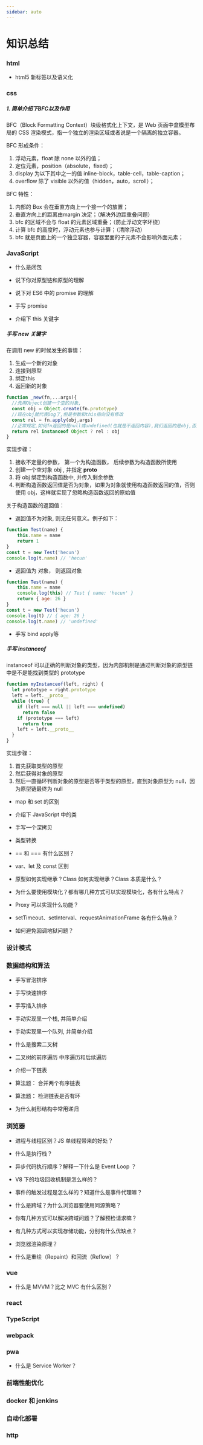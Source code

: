 ```yaml
---
sidebar: auto
---
```



# 知识总结

### html

- html5 新标签以及语义化


### css 

##### 1. 简单介绍下BFC以及作用

BFC（Block Formatting Context）块级格式化上下文，是 Web 页面中盒模型布局的 CSS 渲染模式，指一个独立的渲染区域或者说是一个隔离的独立容器。  

BFC 形成条件：

1. 浮动元素，float 除 none 以外的值；
2. 定位元素，position（absolute，fixed）；
3. display 为以下其中之一的值 inline-block，table-cell，table-caption；
4. overflow 除了 visible 以外的值（hidden，auto，scroll）；

BFC 特性：

1. 内部的 Box 会在垂直方向上一个接一个的放置；
2. 垂直方向上的距离由margin 决定；（解决外边距重叠问题）
3. bfc 的区域不会与 float 的元素区域重叠；（防止浮动文字环绕）
4. 计算 bfc 的高度时，浮动元素也参与计算；（清除浮动）
5. bfc 就是页面上的一个独立容器，容器里面的子元素不会影响外面元素；



### JavaScript

- 什么是闭包

- 说下你对原型链和原型的理解  

- 说下对 ES6 中的 promise 的理解

- 手写 promise

- 介绍下 this 关键字

##### 手写 new 关键字  

在调用 new 的时候发生的事情：  

1. 生成一个新的对象  
2. 连接到原型   
3. 绑定this
4. 返回新的对象

```js
function _new(fn,...args){
  //先用Object创建一个空的对象,
  const obj = Object.create(fn.prototype) 
  //现在obj就代表Dog了,但是参数和this指向没有修改
  const rel = fn.apply(obj,args)
  //正常规定,如何fn返回的是null或undefined(也就是不返回内容),我们返回的是obj,否则返回rel
  return rel instanceof Object ? rel : obj
}
```
实现步骤： 

1. 接收不定量的参数， 第一个为构造函数， 后续参数为构造函数所使用  
2. 创建一个空对象 obj , 并指定 __proto__
3. 将 obj 绑定到构造函数中, 并传入剩余参数
4. 判断构造函数返回值是否为对象，如果为对象就使用构造函数返回的值，否则使用 obj，这样就实现了忽略构造函数返回的原始值

关于构造函数的返回值： 

- 返回值不为对象, 则无任何意义。例子如下：

```js
function Test(name) {
	this.name = name
	return 1
}
const t = new Test('hecun')
console.log(t.name) // 'hecun'
```

- 返回值为 对象， 则返回对象  

```js
function Test(name) {
	this.name = name
	console.log(this) // Test { name: 'hecun' }
	return { age: 26 }
}
const t = new Test('hecun')
console.log(t) // { age: 26 }
console.log(t.name) // 'undefined'
```


- 手写 bind apply等 

##### 手写 instanceof 

instanceof 可以正确的判断对象的类型，因为内部机制是通过判断对象的原型链中是不是能找到类型的 prototype

```js
function myInstanceof(left, right) {
  let prototype = right.prototype
  left = left.__proto__
  while (true) {
    if (left === null || left === undefined)
      return false
    if (prototype === left)
      return true
    left = left.__proto__
  }
}
```
实现步骤：  
1. 首先获取类型的原型   
2. 然后获得对象的原型   
3. 然后一直循环判断对象的原型是否等于类型的原型，直到对象原型为 null，因为原型链最终为 null  


- map 和 set 的区别

- 介绍下 JavaScript 中的类

- 手写一个深拷贝  

- 类型转换  

- == 和 === 有什么区别？

- var、let 及 const 区别  

- 原型如何实现继承？Class 如何实现继承？Class 本质是什么？

- 为什么要使用模块化？都有哪几种方式可以实现模块化，各有什么特点？

- Proxy 可以实现什么功能？

- setTimeout、setInterval、requestAnimationFrame 各有什么特点？  

- 如何避免回调地狱问题？ 


### 设计模式  




### 数据结构和算法

- 手写冒泡排序

- 手写快速排序

- 手写插入排序

- 手动实现里一个栈, 并简单介绍

- 手动实现里一个队列, 并简单介绍

- 什么是搜索二叉树

- 二叉树的前序遍历 中序遍历和后续遍历  

- 介绍一下链表

- 算法题： 合并两个有序链表  

- 算法题： 检测链表是否有环

- 为什么树形结构中常用递归  


### 浏览器

- 进程与线程区别？JS 单线程带来的好处？  

- 什么是执行栈？

- 异步代码执行顺序？解释一下什么是 Event Loop ？  

- V8 下的垃圾回收机制是怎么样的？

- 事件的触发过程是怎么样的？知道什么是事件代理嘛？

- 什么是跨域？为什么浏览器要使用同源策略？  

- 你有几种方式可以解决跨域问题？了解预检请求嘛？  

- 有几种方式可以实现存储功能，分别有什么优缺点？  

- 浏览器渲染原理？ 

- 什么是重绘（Repaint）和回流（Reflow）？



### vue 

- 什么是 MVVM？比之 MVC 有什么区别？


### react

### TypeScript

### webpack

### pwa

- 什么是 Service Worker？


### 前端性能优化

### docker 和 jenkins

### 自动化部署

### http




